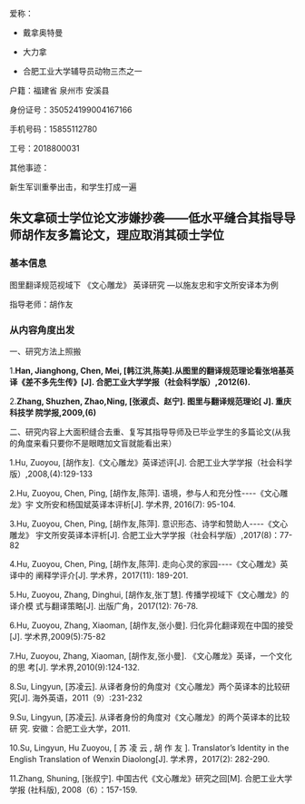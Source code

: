 爱称：
- 戴拿奥特曼 

- 大力拿

- 合肥工业大学辅导员动物三杰之一

户籍：福建省 泉州市 安溪县

身份证号：350524199004167166

手机号码：15855112780

工号：2018800031

其他事迹：

新生军训重拳出击，和学生打成一遍

## 朱文拿硕士学位论文涉嫌抄袭——低水平缝合其指导导师胡作友多篇论文，理应取消其硕士学位

### 基本信息

图里翻译规范视域下 《文心雕龙》 英译研究 —以施友忠和宇文所安译本为例

指导老师：胡作友

### 从内容角度出发
一、研究方法上照搬 

1.**Han, Jianghong, Chen, Mei, [韩江洪,陈美].从图里的翻译规范理论看张培基英译《差不多先生传》[J]. 合肥工业大学学报（社会科学版）,2012(6).**

2.**Zhang, Shuzhen, Zhao,Ning, [张淑贞、赵宁]. 图里与翻译规范理论[ J]. 重庆科技学
院学报,2009,(6)**

二、研究内容上大面积缝合去重、复写其指导导师及已毕业学生的多篇论文(从我的角度来看只要你不是眼瞎加文盲就能看出来）

1.Hu, Zuoyou, [胡作友].《文心雕龙》英译述评[J]. 合肥工业大学学报（社会科学
版）,2008,(4):129-133

2.Hu, Zuoyou, Chen, Ping, [胡作友,陈萍]. 语境，参与人和充分性----《文心雕龙》宇
文所安和杨国斌英译本评析[J]. 学术界, 2016(7): 95-104.

3.Hu, Zuoyou, Chen, Ping, [胡作友,陈萍]. 意识形态、诗学和赞助人----《文心雕龙》
宇文所安英译本评析[J]. 合肥工业大学学报（社会科学版）,2017(8)：77-82

4.Hu, Zuoyou, Chen, Ping, [胡作友,陈萍]. 走向心灵的家园----《文心雕龙》英译中的
阐释学评介[J]. 学术界，2017(11): 189-201.

5.Hu, Zuoyou, Zhang, Dinghui, [胡作友,张丁慧]. 传播学视域下《文心雕龙》的译介模
式与翻译策略[J]. 出版广角，2017(12): 76-78.

6.Hu, Zuoyou, Zhang, Xiaoman, [胡作友,张小曼]. 归化异化翻译观在中国的接受[J]. 学术界,2009(5):75-82

7.Hu, Zuoyou, Zhang, Xiaoman, [胡作友,张小曼]. 《文心雕龙》英译，一个文化的思
考[J]. 学术界,2010(9):124-132.

8.Su, Lingyun, [苏凌云]. 从译者身份的角度对《文心雕龙》两个英译本的比较研究[J]. 海外英语，2011（9）:231-232

9.Su, Lingyun, [苏凌云]. 从译者身份的角度对《文心雕龙》的两个英译本的比较研
究. 安徽：合肥工业大学，2011.

10.Su, Lingyun, Hu Zuoyou, [ 苏 凌 云 , 胡 作 友 ]. Translator’s Identity in the English
Translation of Wenxin Diaolong[J]. 学术界，2017(2): 282-290.

11.Zhang, Shuning, [张叔宁]. 中国古代《文心雕龙》研究之回[M]. 合肥工业大学学报
(社科版), 2008（6）：157-159.
